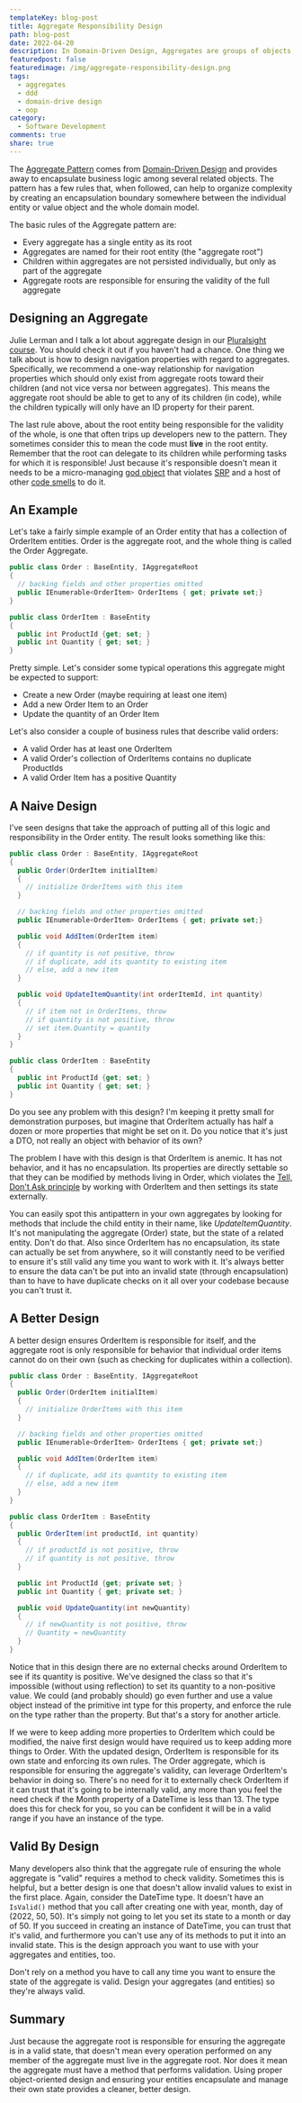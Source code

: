 ```yaml
---
templateKey: blog-post
title: Aggregate Responsibility Design
path: blog-post
date: 2022-04-20
description: In Domain-Driven Design, Aggregates are groups of objects that are persisted as a unit, with the root object being responsible for ensuring the validity of the entire aggregate. But how should this responsibility influence our design?
featuredpost: false
featuredimage: /img/aggregate-responsibility-design.png
tags:
  - aggregates
  - ddd
  - domain-drive design
  - oop
category:
  - Software Development
comments: true
share: true
---
```


The [Aggregate Pattern](https://deviq.com/domain-driven-design/aggregate-pattern) comes from [Domain-Driven Design](https://www.pluralsight.com/courses/fundamentals-domain-driven-design) and provides away to encapsulate business logic among several related objects. The pattern has a few rules that, when followed, can help to organize complexity by creating an encapsulation boundary somewhere between the individual entity or value object and the whole domain model.

The basic rules of the Aggregate pattern are:

- Every aggregate has a single entity as its root
- Aggregates are named for their root entity (the "aggregate root")
- Children within aggregates are not persisted individually, but only as part of the aggregate
- Aggregate roots are responsible for ensuring the validity of the full aggregate

## Designing an Aggregate

Julie Lerman and I talk a lot about aggregate design in our [Pluralsight course](https://www.pluralsight.com/courses/fundamentals-domain-driven-design). You should check it out if you haven't had a chance. One thing we talk about is how to design navigation properties with regard to aggregates. Specifically, we recommend a one-way relationship for navigation properties which should only exist from aggregate roots toward their children (and not vice versa nor between aggregates). This means the aggregate root should be able to get to any of its children (in code), while the children typically will only have an ID property for their parent.

The last rule above, about the root entity being responsible for the validity of the whole, is one that often trips up developers new to the pattern. They sometimes consider this to mean the code must **live** in the root entity. Remember that the root can delegate to its children while performing tasks for which it is responsible! Just because it's responsible doesn't mean it needs to be a micro-managing [god object](https://deviq.com/antipatterns/blob) that violates [SRP](https://deviq.com/principles/single-responsibility-principle) and a host of other [code smells](https://deviq.com/antipatterns/code-smells) to do it.

## An Example

Let's take a fairly simple example of an Order entity that has a collection of OrderItem entities. Order is the aggregate root, and the whole thing is called the Order Aggregate.

```csharp
public class Order : BaseEntity, IAggregateRoot
{
  // backing fields and other properties omitted
  public IEnumerable<OrderItem> OrderItems { get; private set;}
}

public class OrderItem : BaseEntity
{
  public int ProductId {get; set; }
  public int Quantity { get; set; }
}
```

Pretty simple. Let's consider some typical operations this aggregate might be expected to support:

- Create a new Order (maybe requiring at least one item)
- Add a new Order Item to an Order
- Update the quantity of an Order Item

Let's also consider a couple of business rules that describe valid orders:

- A valid Order has at least one OrderItem
- A valid Order's collection of OrderItems contains no duplicate ProductIds
- A valid Order Item has a positive Quantity

## A Naive Design

I've seen designs that take the approach of putting all of this logic and responsibility in the Order entity. The result looks something like this:

```csharp
public class Order : BaseEntity, IAggregateRoot
{
  public Order(OrderItem initialItem)
  {
    // initialize OrderItems with this item
  }

  // backing fields and other properties omitted
  public IEnumerable<OrderItem> OrderItems { get; private set;}

  public void AddItem(OrderItem item)
  {
    // if quantity is not positive, throw
    // if duplicate, add its quantity to existing item
    // else, add a new item
  }

  public void UpdateItemQuantity(int orderItemId, int quantity)
  {
    // if item not in OrderItems, throw
    // if quantity is not positive, throw
    // set item.Quantity = quantity
  }
}

public class OrderItem : BaseEntity
{
  public int ProductId {get; set; }
  public int Quantity { get; set; }
}
```

Do you see any problem with this design? I'm keeping it pretty small for demonstration purposes, but imagine that OrderItem actually has half a dozen or more properties that might be set on it. Do you notice that it's just a DTO, not really an object with behavior of its own?

The problem I have with this design is that OrderItem is anemic. It has not behavior, and it has no encapsulation. Its properties are directly settable so that they can be modified by methods living in Order, which violates the [Tell, Don't Ask principle](https://deviq.com/principles/tell-dont-ask) by working with OrderItem and then settings its state externally.

You can easily spot this antipattern in your own aggregates by looking for methods that include the child entity in their name, like *UpdateItemQuantity*. It's not manipulating the aggregate (Order) state, but the state of a related entity. Don't do that. Also since OrderItem has no encapsulation, its state can actually be set from anywhere, so it will constantly need to be verified to ensure it's still valid any time you want to work with it. It's always better to ensure the data can't be put into an invalid state (through encapsulation) than to have to have duplicate checks on it all over your codebase because you can't trust it.

## A Better Design

A better design ensures OrderItem is responsible for itself, and the aggregate root is only responsible for behavior that individual order items cannot do on their own (such as checking for duplicates within a collection).

```csharp
public class Order : BaseEntity, IAggregateRoot
{
  public Order(OrderItem initialItem)
  {
    // initialize OrderItems with this item
  }

  // backing fields and other properties omitted
  public IEnumerable<OrderItem> OrderItems { get; private set;}

  public void AddItem(OrderItem item)
  {
    // if duplicate, add its quantity to existing item
    // else, add a new item
  }
}

public class OrderItem : BaseEntity
{
  public OrderItem(int productId, int quantity)
  {
    // if productId is not positive, throw
    // if quantity is not positive, throw
  }

  public int ProductId {get; private set; }
  public int Quantity { get; private set; }

  public void UpdateQuantity(int newQuantity)
  {
    // if newQuantity is not positive, throw
    // Quantity = newQuantity
  }
}
```

Notice that in this design there are no external checks around OrderItem to see if its quantity is positive. We've designed the class so that it's impossible (without using reflection) to set its quantity to a non-positive value. We could (and probably should) go even further and use a value object instead of the primitive int type for this property, and enforce the rule on the type rather than the property. But that's a story for another article.

If we were to keep adding more properties to OrderItem which could be modified, the naive first design would have required us to keep adding more things to Order. With the updated design, OrderItem is responsible for its own state and enforcing its own rules. The Order aggregate, which is responsible for ensuring the aggregate's validity, can leverage OrderItem's behavior in doing so. There's no need for it to externally check OrderItem if it can trust that it's going to be internally valid, any more than you feel the need check if the Month property of a DateTime is less than 13. The type does this for check for you, so you can be confident it will be in a valid range if you have an instance of the type.

## Valid By Design

Many developers also think that the aggregate rule of ensuring the whole aggregate is "valid" requires a method to check validity. Sometimes this is helpful, but a better design is one that doesn't allow invalid values to exist in the first place. Again, consider the DateTime type. It doesn't have an `IsValid()` method that you call after creating one with year, month, day of (2022, 50, 50). It's simply not going to let you set its state to a month or day of 50. If you succeed in creating an instance of DateTime, you can trust that it's valid, and furthermore you can't use any of its methods to put it into an invalid state. This is the design approach you want to use with your aggregates and entities, too.

Don't rely on a method you have to call any time you want to ensure the state of the aggregate is valid. Design your aggregates (and entities) so they're always valid.

## Summary

Just because the aggregate root is responsible for ensuring the aggregate is in a valid state, that doesn't mean every operation performed on any member of the aggregate must live in the aggregate root. Nor does it mean the aggregate must have a method that performs validation. Using proper object-oriented design and ensuring your entities encapsulate and manage their own state provides a cleaner, better design.
